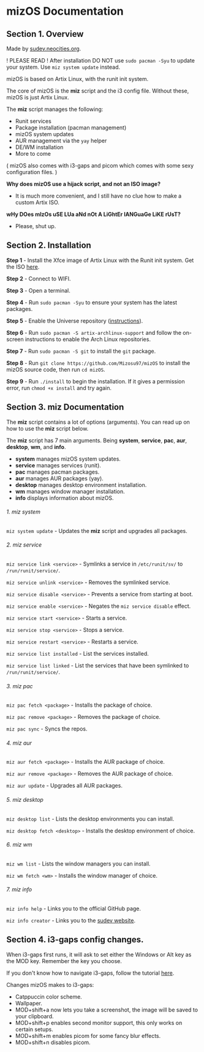# mizOS Documentation

## Section 1. Overview
Made by [sudev.neocities.org](https://sudev.neocities.org).

! PLEASE READ ! After installation DO NOT use `sudo pacman -Syu` to update your system. Use `miz system update` instead.

mizOS is based on Artix Linux, with the runit init system.

The core of mizOS is the **miz** script and the i3 config file. Without these, mizOS is just Artix Linux.

The **miz** script manages the following:
- Runit services
- Package installation (pacman management)
- mizOS system updates
- AUR management via the `yay` helper
- DE/WM installation
- More to come

( mizOS also comes with i3-gaps and picom which comes with some sexy configuration files. )

**Why does mizOS use a hijack script, and not an ISO image?**
- It is much more convenient, and I still have no clue how to make a custom Artix ISO.

**wHy DOes mIzOs uSE LUa aNd nOt A LiGhtEr lANGuaGe LiKE rUsT?**
- Please, shut up.

## Section 2. Installation

**Step 1** - Install the Xfce image of Artix Linux with the Runit init system. Get the ISO [here](https://iso.artixlinux.org/iso/artix-xfce-runit-20220713-x86_64.iso).

**Step 2** - Connect to WIFI.

**Step 3** - Open a terminal.

**Step 4** - Run `sudo pacman -Syu` to ensure your system has the latest packages.

**Step 5** - Enable the Universe repository ([instructions](https://wiki.artixlinux.org/Main/Repositories)).

**Step 6** - Run `sudo pacman -S artix-archlinux-support` and follow the on-screen instructions to enable the Arch Linux repositories.

**Step 7** - Run `sudo pacman -S git` to install the `git` package.

**Step 8** - Run `git clone https://github.com/Mizosu97/mizOS` to install the mizOS source code, then run `cd mizOS`.

**Step 9** - Run `./install` to begin the installation. If it gives a permission error, run `chmod +x install` and try again.

## Section 3. **miz** Documentation

The **miz** script contains a lot of options (arguments). You can read up on how to use the **miz** script below.

The **miz** script has 7 main arguments. Being **system**, **service**, **pac**, **aur**, **desktop**, **wm**, and **info**.

- **system** manages mizOS system updates.
- **service** manages services (runit).
- **pac** manages pacman packages.
- **aur** manages AUR packages (yay).
- **desktop** manages desktop environment installation.
- **wm** manages window manager installation.
- **info** displays information about mizOS.

###### 1. miz system
`miz system update` - Updates the **miz** script and upgrades all packages.

###### 2. miz service
`miz service link <service>` - Symlinks a service in `/etc/runit/sv/` to `/run/runit/service/`.

`miz service unlink <service>` - Removes the symlinked service.

`miz service disable <service>` - Prevents a service from starting at boot.

`miz service enable <service>` - Negates the `miz service disable` effect.

`miz service start <service>` - Starts a service.

`miz service stop <service>` - Stops a service.

`miz service restart <service>` - Restarts a service.

`miz service list installed` - List the services installed.

`miz service list linked` - List the services that have been symlinked to `/run/runit/service/`.

###### 3. miz pac
`miz pac fetch <package>` - Installs the package of choice.

`miz pac remove <package>` - Removes the package of choice.

`miz pac sync` - Syncs the repos.

###### 4. miz aur
`miz aur fetch <package>` - Installs the AUR package of choice.

`miz aur remove <package>` - Removes the AUR package of choice.

`miz aur update` - Upgrades all AUR packages.

###### 5. miz desktop
`miz desktop list` - Lists the desktop environments you can install.

`miz desktop fetch <desktop>` - Installs the desktop environment of choice.

###### 6. miz wm
`miz wm list` - Lists the window managers you can install.

`miz wm fetch <wm>` - Installs the window manager of choice.

###### 7. miz info
`miz info help` - Links you to the official GitHub page.

`miz info creator` - Links you to the [sudev website](https://sudev.neocities.org).

## Section 4. i3-gaps config changes.

When i3-gaps first runs, it will ask to set either the Windows or Alt key as the MOD key. Remember the key you choose.

If you don't know how to navigate i3-gaps, follow the tutorial [here](https://i3wm.org/docs/refcard.html).

Changes mizOS makes to i3-gaps:
- Catppuccin color scheme.
- Wallpaper.
- MOD+shift+a now lets you take a screenshot, the image will be saved to your clipboard.
- MOD+shift+p enables second monitor support, this only works on certain setups.
- MOD+shift+m enables picom for some fancy blur effects.
- MOD+shift+n disables picom.
